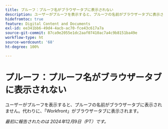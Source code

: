 ```yaml
---
title: プルーフ：プルーフ名がブラウザータブに表示されない
description: ユーザーがプルーフを表示すると、プルーフの名前がブラウザータブに表示されません。代わりに、Workfront がブラウザータブに表示されます。
hidefromtoc: true
feature: Digital Content and Documents
exl-id: ee341bb6-49d4-4acb-ac70-fce43c617a7a
source-git-commit: 87ca9e2055e1dc2aaf07410ac7a4c9b8151ba49e
workflow-type: ht
source-wordcount: '68'
ht-degree: 100%

---
```


# プルーフ：プルーフ名がブラウザータブに表示されない

ユーザーがプルーフを表示すると、プルーフの名前がブラウザータブに表示されません。代わりに、「Workfront」がブラウザータブに表示されます。

_最初に報告されたのは 2024年12月9日（PT）です。_
